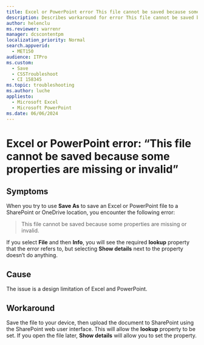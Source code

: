 ```yaml
---
title: Excel or PowerPoint error This file cannot be saved because some properties are missing or invalid
description: Describes workaround for error This file cannot be saved because some properties are missing or invalid
author: helenclu
ms.reviewer: warrenr
manager: dcscontentpm
localization_priority: Normal
search.appverid: 
  - MET150
audience: ITPro
ms.custom: 
  - Save
  - CSSTroubleshoot
  - CI 158345
ms.topic: troubleshooting
ms.author: luche
appliesto: 
  - Microsoft Excel
  - Microsoft PowerPoint
ms.date: 06/06/2024
---
```


# Excel or PowerPoint error: “This file cannot be saved because some properties are missing or invalid”

## Symptoms

When you try to use **Save As** to save an Excel or PowerPoint file to a SharePoint or OneDrive location, you encounter the following error:

> This file cannot be saved because some properties are missing or invalid.

If you select **File** and then **Info**, you will see the required **lookup** property that the error refers to, but selecting **Show details** next to the property doesn’t do anything.

## Cause

The issue is a design limitation of Excel and PowerPoint.

## Workaround

Save the file to your device, then upload the document to SharePoint using the SharePoint web user interface. This will allow the **lookup** property to be set.  If you open the file later, **Show details** will allow you to set the property.
